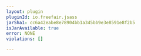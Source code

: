 ```yaml
---
layout: plugin
pluginId: io.freefair.jsass
jarSha1: cc6a42eabe8e78904bb1a345bb9e3e8591e8f2b5
isJarAvailable: true
error: NONE
violations: []

---
```

